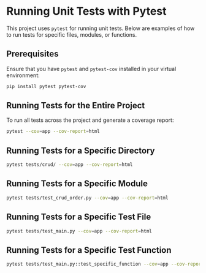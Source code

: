 # Running Unit Tests with Pytest

This project uses `pytest` for running unit tests. Below are examples of how to run tests for specific files, modules, or functions.

## Prerequisites

Ensure that you have `pytest` and `pytest-cov` installed in your virtual environment:

```bash
pip install pytest pytest-cov
```

## Running Tests for the Entire Project

To run all tests across the project and generate a coverage report:

```bash
pytest --cov=app --cov-report=html
```

## Running Tests for a Specific Directory

```bash
pytest tests/crud/ --cov=app --cov-report=html
```

## Running Tests for a Specific Module

```bash
pytest tests/test_crud_order.py --cov=app --cov-report=html
```

## Running Tests for a Specific Test File

```bash
pytest tests/test_main.py --cov=app --cov-report=html
```

## Running Tests for a Specific Test Function

```bash
pytest tests/test_main.py::test_specific_function --cov=app --cov-report=html
```




